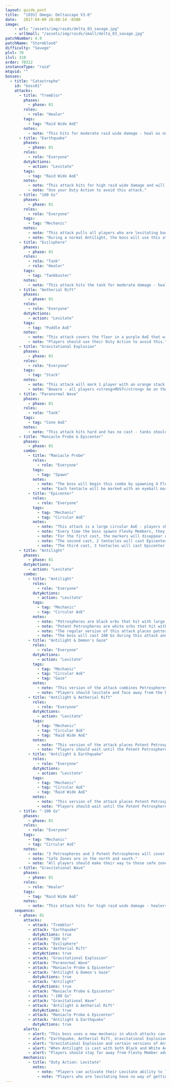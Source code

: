 ```yaml
---
layout: guide_post
title:  "[O3S] Omega: Deltascape V3.0"
date:   2017-04-09 18:00:14 -0300
image:
    - url: "/assets/img/raids/delta_03_savage.jpg"
    - urlSmall: "/assets/img/raids/small/delta_03_savage.jpg"
patchNumber: 4.0
patchName: "Stormblood"
difficulty: "Savage"
plvl: 70
ilvl: 310
order: 70312
instanceType: "raid"
mtqvid: ""
bosses:
  - title: "Catastrophe"
    id: "boss01"
    attacks:
      - title: "Tremblor"
        phases:
          - phase: 01
        roles:
          - role: "Healer"
        tags:
          - tag: "Raid Wide AoE"
        notes:
          - note: "This hits for moderate raid wide damage - heal as necessary."
      - title: "Earthquake"
        phases:
          - phase: 01
        roles:
          - role: "Everyone"
        dutyActions:
          - action: "Levitate"
        tags:
          - tag: "Raid Wide AoE"
        notes:
          - note: "This attack hits for high raid wide damage and will give players a stacking Vulnerability Up debuff if hit."
          - note: "Use your Duty Action to avoid this attack."
      - title: "100 Gs"
        phases:
          - phase: 01
        roles:
          - role: "Everyone"
        tags:
          - tag: "Mechanic"
        notes:
          - note: "This attack pulls all players who are levitating back to the ground."
          - note: "During a normal Antilight, the boss will use this attack to pull players back to the ground, making the only safe zone accessible."
      - title: "Evilsphere"
        phases:
          - phase: 01
        roles:
          - role: "Tank"
          - role: "Healer"
        tags:
          - tag: "Tankbuster"
        notes:
          - note: "This attack hits the tank for moderate damage - heal and cooldown as necessary."
      - title: "Aetherial Rift"
        phases:
          - phase: 01
        roles:
          - role: "Everyone"
        dutyActions:
          - action: "Levitate"
        tags:
          - tag: "Puddle AoE"
        notes:
          - note: "This attack covers the floor in a purple AoE that will slowly draw players into the ground, killing them if it is successful."
          - note: "Players should use their Duty Action to avoid this."
      - title: "Gravitational Explosion"
        phases:
          - phase: 01
        roles:
          - role: "Everyone"
        tags:
          - tag: "Stack"
        notes:
          - note: "This attack will mark 1 player with an orange stack marker."
          - note: "Beware - all players <strong>MUST</strong> be on the same level to share the damage - if the player is levitating, all other players should also levitate using their Duty Action."
      - title: "Paranormal Wave"
        phases:
          - phase: 01
        roles:
          - role: "Tank"
        tags:
          - tag: "Cone AoE"
        notes:
          - note: "This attack hits hard and has no cast - tanks should face the boss away from the group at all times."
      - title: "Maniacle Probe & Epicenter"
        phases:
          - phase: 01
        combo:
          - title: "Maniacle Probe"
            roles:
              - role: "Everyone"
            tags:
              - tag: "Spawn"
            notes:
              - note: "The boss will begin this combo by spawning 4 Fleshy Member adds."
              - note: "Each tentacle will be marked with an eyeball marker - this marker indicates which of the tentacles will hit with Epicenter."
          - title: "Epicenter"
            roles:
              - role: "Everyone"
            tags:
              - tag: "Mechanic"
              - tag: "Circular AoE"
            notes:
              - note: "This attack is a large circular AoE - players should run to the Fleshy Member adds that <strong>DO NOT</strong> have eyeball markers."
              - note: "Every time the boss spawns Fleshy Members, they will all begin with eyeball markers."
              - note: "For the first cast, the markers will disappear until 1 tentacle is left - this is the tentacle that will cast Epicenter."
              - note: "The second cast, 2 tentacles will cast Epicenter."
              - note: "The third cast, 3 tentacles will cast Epicenter."
      - title: "Antilight"
        phases:
          - phase: 01
        dutyActions:
          - action: "Levitate"
        combo:
          - title: "Antilight"
            roles:
              - role: "Everyone"
            dutyActions:
              - action: "Levitate"
            tags:
              - tag: "Mechanic"
              - tag: "Circular AoE"
            notes:
              - note: "Petrospheres are black orbs that hit with large circular AoEs on the <strong>GROUND LEVEL</strong>."
              - note: "Potent Petrospheres are white orbs that hit with large circular AoEs on the <strong>UPPER LEVEL</strong>."
              - note: "The regular version of this attack places patterns of both types - the only safe zone is on the <strong>GROUND LEVEL</strong> at the very center of the arena."
              - note: "The boss will cast 100 Gs during this attack and pull all levitating players to the ground."
          - title: "Antilight & Demon's Gaze"
            roles:
              - role: "Everyone"
            dutyActions:
              - action: "Levitate"
            tags:
              - tag: "Mechanic"
              - tag: "Circular AoE"
              - tag: "Gaze"
            notes:
              - note: "This version of the attack combines Petrospheres (Black Orbs, Ground Level) with a gaze attack."
              - note: "Players should levitate and face away from the boss to avoid Petrification and a stacking Vulnerability Up debuff."
          - title: "Antilight & Aetherial Rift"
            roles:
              - role: "Everyone"
            dutyActions:
              - action: "Levitate"
            tags:
              - tag: "Mechanic"
              - tag: "Circular AoE"
              - tag: "Raid Wide AoE"
            notes:
              - note: "This version of the attack places Potent Petrospheres (White Orbs, Upper Level) and is followed up by Aetherial Rift."
              - note: "Players should wait until the Potent Petrospheres explode before using their Duty Action to lift themselves out of the Aetherial Rift."
          - title: "Antilight & Earthquake"
            roles:
              - role: "Everyone"
            dutyActions:
              - action: "Levitate"
            tags:
              - tag: "Mechanic"
              - tag: "Circular AoE"
              - tag: "Raid Wide AoE"
            notes:
              - note: "This version of the attack places Potent Petrospheres (White Orbs, Upper Level) and is followed up by Earthquake."
              - note: "Players should wait until the Potent Petrospheres explode before using their Duty Action to lift themselves out of Earthquake's way."
      - title: "-100 Gs"
        phases:
          - phase: 01
        roles:
          - role: "Everyone"
        tags:
          - tag: "Mechanic"
          - tag: "Circular AoE"
        notes:
          - note: "3 Petrospheres and 3 Potent Petrospheres will cover the arena."
          - note: "Safe Zones are in the north and south."
          - note: "All players should make their way to these safe zones before the boss knocks everyone into the air to avoid being hit."
      - title: "Gravitational Wave"
        phases:
          - phase: 01
        roles:
          - role: "Healer"
        tags:
          - tag: "Raid Wide AoE"
        notes:
          - note: "This attack hits for high raid wide damage - healers keep an eye out for this attack."
    sequence:
      - phase: 01
        attacks:
          - attack: "Tremblor"
          - attack: "Earthquake"
            dutyActions: true
          - attack: "100 Gs"
          - attack: "Evilsphere"
          - attack: "Aetherial Rift"
            dutyActions: true
          - attack: "Gravitational Explosion"
          - attack: "Paranormal Wave"
          - attack: "Maniacle Probe & Epicenter"
          - attack: "Antilight & Demon's Gaze"
            dutyActions: true
          - attack: "Antilight"
            dutyActions: true
          - attack: "Maniacle Probe & Epicenter"
          - attack: "-100 Gs"
          - attack: "Gravitational Wave"
          - attack: "Antilight & Aetherial Rift"
            dutyActions: true
          - attack: "Maniacle Probe & Epicenter"
          - attack: "Antilight & Earthquake"
            dutyActions: true
        alerts:
          - alert: "This boss uses a new mechanic in which attacks can hit on 1 of 2 'levels'."
          - alert: "Earthquake, Aetherial Rift, Gravitational Explosion, and certain versions of Antilight (Black AoEs) all hit players on the ground level."
          - alert: "Gravitational Explosion and certain versions of Antilight (White AoEs) can hit players who are levitating (Upper Level)."
          - alert: "When Antilight is cast with both Black and White AoEs, all players should run to the center of the arena where there is a small safe zone on the ground level."
          - alert: "Players should stay far away from Fleshy Member adds with eyeball markers above them."
        mechanics:
          - title: "Duty Action: Levitate"
            notes:
              - note: "Players can activate their Levitate ability to lift themselves off the floor, allowing them to dodge certain mechanics."
              - note: "Players who are levitating have no way of getting back to the ground except the boss' attack 100 Gs - be very careful when you use this ability."
---
```

